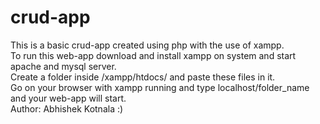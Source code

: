 # crud-app
This is a basic crud-app created using php with the use of xampp. <br>
To run this web-app download and install xampp on system and start apache and mysql server. <br>
Create a folder inside /xampp/htdocs/ and paste these files in it. <br>
Go on your browser with xampp running and type localhost/folder_name and your web-app will start. <br>
Author: Abhishek Kotnala
:)
